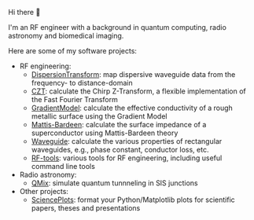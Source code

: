 Hi there 👋

I'm an RF engineer with a background in quantum computing, radio astronomy and biomedical imaging.

Here are some of my software projects:

- RF engineering:
    - [DispersionTransform](https://github.com/garrettj403/DispersionTransform): map dispersive waveguide data from the frequency- to distance-domain
    - [CZT](https://github.com/garrettj403/CZT): calculate the Chirp Z-Transform, a flexible implementation of the Fast Fourier Transform
    - [GradientModel](https://github.com/garrettj403/GradientModel): calculate the effective conductivity of a rough metallic surface using the Gradient Model
    - [Mattis-Bardeen](https://github.com/garrettj403/Mattis-Bardeen): calculate the surface impedance of a superconductor using Mattis-Bardeen theory
    - [Waveguide](https://github.com/garrettj403/Waveguide): calculate the various properties of rectangular waveguides, e.g., phase constant, conductor loss, etc.
    - [RF-tools](https://github.com/garrettj403/RF-tools): various tools for RF engineering, including useful command line tools
- Radio astronomy:
    - [QMix](https://github.com/garrettj403/QMix): simulate quantum tunnneling in SIS junctions
- Other projects:
    - [SciencePlots](https://github.com/garrettj403/SciencePlots): format your Python/Matplotlib plots for scientific papers, theses and presentations
